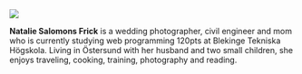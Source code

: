 <div class="row">
<div class="byline">

  <div class="byline-figureblock left">
    <img class="byline-figure right" src="image/natalie.jpg">
    <!-- <figcaption>En till bild på mig</figcaption> -->
  </div>
  <div class="byline-textblock left">
    <p class="author-byline"><strong>Natalie Salomons Frick</strong> is a wedding photographer, civil engineer and mom who is currently studying web programming 120pts at Blekinge Tekniska Högskola. Living in Östersund with her husband and two small children, she enjoys traveling, cooking, training, photography and reading.</p>
  </div>
</div>
</div>
